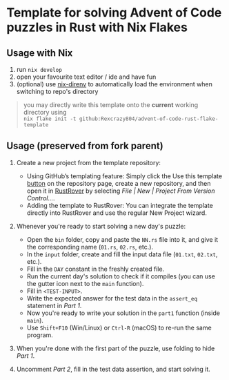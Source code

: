 # Template for solving Advent of Code puzzles in Rust with Nix Flakes

## Usage with Nix

1. run ```nix develop```
2. open your favourite text editor / ide and have fun
3. (optional) use [nix-direnv](https://github.com/nix-community/nix-direnv) to automatically load the environment when switching to repo's directory

> you may directly write this template onto the **current** working directory using\
```nix flake init -t github:Rexcrazy804/advent-of-code-rust-flake-template```

## Usage (preserved from fork parent)

1. Create a new project from the template repository:
   - Using GitHub’s templating feature: Simply click the Use this template [button](https://github.com/new?template_name=advent-of-code-rust-template&template_owner=bravit) on the repository page, create a new repository, and then open it in [RustRover](https://www.jetbrains.com/rust/) by selecting *File | New | Project From Version Control…*.
   -  Adding the template to RustRover: You can integrate the template directly into RustRover and use the regular New Project wizard.

2. Whenever you're ready to start solving a new day's puzzle:
   - Open the `bin` folder, copy and paste the `NN.rs` file into it, and give it the corresponding name (`01.rs`, `02.rs`, etc.).
   - In the `input` folder, create and fill the input data file (`01.txt`, `02.txt`, etc.).
   - Fill in the `DAY` constant in the freshly created file.
   - Run the current day's solution to check if it compiles (you can use the gutter icon next to the `main` function).
   - Fill in `<TEST-INPUT>`.
   - Write the expected answer for the test data in the `assert_eq` statement in *Part 1*.
   - Now you're ready to write your solution in the `part1` function (inside `main`).
   - Use `Shift+F10` (Win/Linux) or `Ctrl-R` (macOS) to re-run the same program.

3. When you're done with the first part of the puzzle, use folding to hide *Part 1*.

4. Uncomment *Part 2*, fill in the test data assertion, and start solving it.
